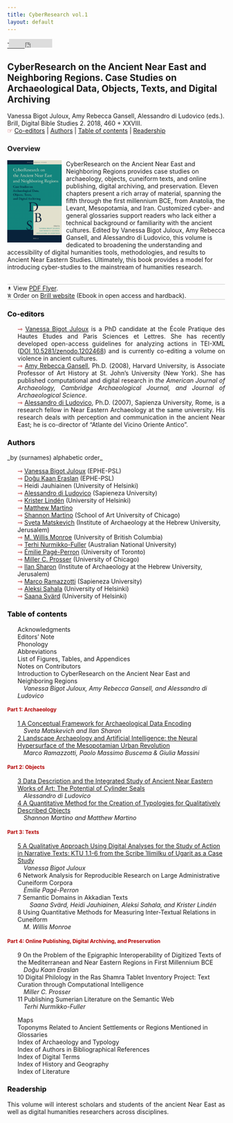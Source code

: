 ```yaml
---
title: CyberResearch vol.1
layout: default
---
```

<div class="social">
  <span class="twitter">
  <!--<a href="https://twitter.com/share?ref_src=twsrc%5Etfw" class="twitter-share-button" data-show-count="false">Tweet</a><script async src="https://platform.twitter.com/widgets.js" charset="utf-8"></script>-->
    <a href="http://twitter.com/share" class="twitter-share-button" data-url="https://vbigot-juloux.github.io/ane-research-humanities//docs/CyberResearch-vol1">Tweet</a>
		<script>!function(d,s,id){var js,fjs=d.getElementsByTagName(s)[0],p=/^http:/.test(d.location)?'http':'https';if(!d.getElementById(id)){js=d.createElement(s);js.id=id;js.src=p+'://platform.twitter.com/widgets.js';fjs.parentNode.insertBefore(js,fjs);}}(document, 'script', 'twitter-wjs');</script>
  </span>
  <span class="Facebook">
<iframe src="https://www.facebook.com/plugins/like.php?href=https://vbigot-juloux.github.io/ane-research-humanities//docs/CyberResearch-vol1&amp;show_faces=false&amp;layout=button_count" scrolling="no" frameborder="0" style="height: 20px; width: 100px; margin-left: -40px" allowTransparency="true"></iframe>
</span>
 </div>
 
<h2> CyberResearch on the Ancient Near East and Neighboring Regions. Case Studies on Archaeological Data, Objects, Texts, and Digital Archiving</h2>
Vanessa Bigot Juloux, Amy Rebecca Gansell, Alessandro di Ludovico (eds.). Brill, Digital Bible Studies 2. 2018, 460 +  XXVIII.<br />

<span style="border: 0">
	<span style="color:#b30000; font-size: 14px;">&#9758;</span> <a href="#eds">Co-editors</a> | <a href="#authors">Authors</a> | <a href="#table-content">Table of contents</a> | <a href="#readership">Readership</a>
</span>

<h3>Overview</h3>
<p><a href="../assets/CyberResearch_FrontCover.png" target="_blank"><img src="../assets/CyberResearch_FrontCover.png" style="float: left; overflow: auto; width:25%; padding-right: 10px; padding-bottom: 10px; border:0; -webkit-box-shadow: 0 0 0;"/></a>CyberResearch on the Ancient Near East and Neighboring Regions provides case studies on archaeology, objects, cuneiform texts, and online publishing, digital archiving, and preservation. 
Eleven chapters present a rich array of material, spanning the fifth through the first millennium BCE, from Anatolia, the Levant, Mesopotamia, and Iran. Customized cyber- and general glossaries support readers who lack either a technical background or familiarity with the ancient cultures. Edited by Vanessa Bigot Juloux, Amy Rebecca Gansell, and Alessandro di Ludovico, this volume is dedicated to broadening the understanding and accessibility of digital humanities tools, methodologies, and results to Ancient Near Eastern Studies. Ultimately, this book provides a model for introducing cyber-studies to the mainstream of humanities research.</p> 
<br />
<hr style="height:0; margin:0; background:transparent; border-bottom:0.5px solid #cccccc;" />
<img src="../assets/baseline_get_app_black_18dp.png" style="border:0; -webkit-box-shadow: 0 0 0; width: 2%"/> View <a href="https://brill.com/flyer/title/34932?print=pdf" target="_target">PDF Flyer</a>.<br />
<img src="../assets/baseline_add_shopping_cart_black_18dp.png" style="border:0; -webkit-box-shadow: 0 0 0; width: 2%"/> Order on <a href="https://brill.com/view/title/34932" target="_blank">Brill website</a> (Ebook in open access and hardback).
<hr style="height:0; margin:0; background:transparent; border-bottom:0.5px solid #cccccc;" />


<h3><a name="eds" style="color: black">Co-editors</a></h3>
<ul style="list-style-type: none;">
<li style="text-align: justify; text-justify: inter-word;"><span style="color:#b30000; font-size: 14px">&#8702;</span> <a href="http://vanessajuloux.xyz" target="_blank">Vanessa Bigot Juloux</a> is a PhD candidate at the École Pratique des Hautes Etudes and Paris Sciences et Lettres. She has recently developed open-access guidelines for analyzing actions in TEI-XML (<a href="https://zenodo.org/record/1202468" target="_blank">DOI 10.5281/zenodo.1202468</a>) and is currently co-editing a volume on violence in ancient cultures.</li>
<li style="text-align: justify; text-justify: inter-word;"><span style="color:#b30000; font-size: 14px">&#8702;</span> <a href="https://stjohns.academia.edu/AmyRebeccaGansell" target="_blank">Amy Rebecca Gansell</a>, Ph.D. (2008), Harvard University, is Associate Professor of Art History at St. John’s University (New York). She has published computational and digital research in <em>the American Journal of Archaeology, Cambridge Archaeological Journal, and Journal of Archaeological Science</em>.</li>
<li style="text-align: justify; text-justify: inter-word;"><span style="color:#b30000; font-size: 14px">&#8702;</span> <a href="https://uniroma1.academia.edu/AlessandroDiLudovico" target="_blank">Alessandro di Ludovico</a>, Ph.D. (2007), Sapienza University, Rome, is a research fellow in Near Eastern Archaeology at the same university. His research deals with perception and communication in the ancient Near East; he is co-director of “Atlante del Vicino Oriente Antico”.</li>
</ul>

<h3><a name="authors" style="color: black">Authors</a></h3>
_by (surnames) alphabetic order_<br />
<ul style="list-style-type: none;">
  <li><span style="color:#b30000; font-size: 14px">&#8702;</span> <a href="http://vanessajuloux.xyz" target="_blank">Vanessa Bigot Juloux</a> (EPHE-PSL)</li>
  <li><span style="color:#b30000; font-size: 14px">&#8702;</span> <a href="https://ephe-sorbonne.academia.edu/DKaanEr" target="_blank">Doğu Kaan Eraslan</a> (EPHE-PSL)</li>
  <li><span style="color:#b30000; font-size: 14px">&#8702;</span> Heidi Jauhiainen (University of Helsinki)</li>
   <li><span style="color:#b30000; font-size: 14px">&#8702;</span> <a href="https://uniroma1.academia.edu/AlessandroDiLudovico" target="_blank">Alessandro di Ludovico</a> (Sapieneza University)</li>
  <li><span style="color:#b30000; font-size: 14px">&#8702;</span> <a href="https://helsinki.academia.edu/KristerLindén" target="_blank">Krister Lindén</a> (University of Helsinki)</li>
  <li><span style="color:#b30000; font-size: 14px">&#8702;</span> <a href="https://independent.academia.edu/MatthewMartino3" target="_blank">Matthew Martino</a></li>
   <li><span style="color:#b30000; font-size: 14px">&#8702;</span> <a href="https://saic.academia.edu/ShannonMartino" target="_blank">Shannon Martino</a> (School of Art University of Chicago)</li>
  <li><span style="color:#b30000; font-size: 14px">&#8702;</span> <a href="https://huji.academia.edu/SvetaMatskevich" target="_blank">Sveta Matskevich</a> (Institute of Archaeology at the Hebrew University, Jerusalem)</li>
  <li><span style="color:#b30000; font-size: 14px">&#8702;</span> <a href="https://ubc.academia.edu/MWillisMonroe" target="_blank">M. Willis Monroe</a> (University of British Columbia)</li>
  <li><span style="color:#b30000; font-size: 14px">&#8702;</span> <a href="https://anu-au.academia.edu/TerhiNurmikkoFuller" target="_blank">Terhi Nurmikko-Fuller</a> (Australian National University)</li>
  <li><span style="color:#b30000; font-size: 14px">&#8702;</span> <a href="https://utoronto.academia.edu/ÉmiliePagéPerron" target="_blank">Émilie Pagé-Perron</a> (University of Toronto)</li>
  <li><span style="color:#b30000; font-size: 14px">&#8702;</span> <a href="https://chicago.academia.edu/MillerProsser" target="_blank">Miller C. Prosser</a> (University of Chicago)</li>
  <li><span style="color:#b30000; font-size: 14px">&#8702;</span> <a href="https://huji.academia.edu/IlanSharon" target="_blank">Ilan Sharon</a> (Institute of Archaeology at the Hebrew University, Jerusalem)</li>
  <li><span style="color:#b30000; font-size: 14px">&#8702;</span> <a href="https://uniroma1.academia.edu/MarcoRamazzotti" target="_blank">Marco Ramazzotti</a> (Sapieneza University)</li>
  <li><span style="color:#b30000; font-size: 14px">&#8702;</span> <a href="https://helsinki.academia.edu/AleksiSahala" target="_blank">Aleksi Sahala</a> (University of Helsinki)</li>
  <li><span style="color:#b30000; font-size: 14px">&#8702;</span> <a href="https://helsinki.academia.edu/SaanaSvärd" target="_blank">Saana Svärd</a> (University of Helsinki)</li>
  
 </ul>
  
<h3><a name="table-content" style="color: black">Table of contents</a></h3> 
<ul style="list-style-type: none;">
<li>Acknowledgments</li>
<li>Editors’ Note</li>
<li>Phonology</li>
<li>Abbreviations</li>
<li>List of Figures, Tables, and Appendices</li>
<li>Notes on Contributors</li>
<li />
<li>Introduction to CyberResearch on the Ancient Near East and Neighboring Regions<br />
<span style="padding-left: 1em"><em>Vanessa Bigot Juloux, Amy Rebecca Gansell, and Alessandro di Ludovico</em></span></li>
  </ul>

<h4 style="color:#b30000; font-size: 12px">Part 1: Archaeology</h4>
<ul style="list-style-type: none;">
<li> <a href="CyberResearch-vol1-abstracts.html#chapt1">1 A Conceptual Framework for Archaeological Data Encoding</a><br />
  <span style="padding-left: 1em"><em>Sveta Matskevich and Ilan Sharon</em></span></li>
<li><a href="CyberResearch-vol1-abstracts.html#chapt2">2 Landscape Archaeology and Artificial Intelligence: the Neural Hypersurface of the Mesopotamian Urban Revolution</a><br />
<span style="padding-left: 1em"><em>Marco Ramazzotti, Paolo Massimo Buscema & Giulia Massini</em></span></li>
  </ul>
  
<h4 style="color:#b30000; font-size: 12px">Part 2: Objects</h4>
<ul style="list-style-type: none;">
<li> <a href="CyberResearch-vol1-abstracts.html#chapt3">3 Data Description and the Integrated Study of Ancient Near Eastern Works of Art: The Potential of Cylinder Seals</a><br />
  <span style="padding-left: 1em"><em>Alessandro di Ludovico</em></span></li>
<li><a href="CyberResearch-vol1-abstracts.html#chapt4">4 A Quantitative Method for the Creation of Typologies for Qualitatively Described Objects</a><br />
  <span style="padding-left: 1em"><em>Shannon Martino and Matthew Martino</em></span></li>
  </ul>
  
<h4 style="color:#b30000; font-size: 12px">Part 3: Texts</h4>
<ul style="list-style-type: none;">
<li> <a href="CyberResearch-vol1-abstracts.html#chapt5">5 A Qualitative Approach Using Digital Analyses for the Study of Action in Narrative Texts:  <span style="font-variant: small-caps;">KTU</span> 1.1-6 from the Scribe ʾIlimilku of Ugarit as a Case Study</a><br />
  <span style="padding-left: 1em"><em>Vanessa Bigot Juloux</em></span></li> 
<li>6 Network Analysis for Reproducible Research on Large Administrative Cuneiform Corpora<br />
  <span style="padding-left: 1em"><em>Émilie Pagé-Perron </em></span></li>
 <li>7 Semantic Domains in Akkadian Texts<br />
 <span style="padding-left: 1em"><em>Saana Svärd, Heidi Jauhiainen, Aleksi Sahala, and Krister Lindén </em></span></li>
 <li>8 Using Quantitative Methods for Measuring Inter-Textual Relations in Cuneiform<br />
   <span style="padding-left: 1em"><em>M. Willis Monroe</em></span></li>
  </ul> 
  
<h4 style="color:#b30000; font-size: 12px">Part 4: Online Publishing, Digital Archiving, and Preservation</h4>
<ul style="list-style-type: none;">
<li>9 On the Problem of the Epigraphic Interoperability of Digitized Texts of the Mediterranean and Near Eastern Regions in First Millennium <span style="font-variant: small-caps;">BCE</span><br />
  <span style="padding-left: 1em"><em>Doğu Kaan Eraslan</em></span></li>
<li>10 Digital Philology in the Ras Shamra Tablet Inventory Project: Text Curation through Computational Intelligence<br />
  <span style="padding-left: 1em"><em>Miller C. Prosser</em></span></li>
<li>11 Publishing Sumerian Literature on the Semantic Web<br />
  <span style="padding-left:1em"><em>Terhi Nurmikko-Fuller</em></span></li>
</ul>  

<ul style="list-style-type: none;">
<li>Maps</li>
<li>Toponyms Related to Ancient Settlements or Regions Mentioned in</li>
<li>Glossaries </li>
<li>Index of Archaeology and Typology </li>
<li>Index of Authors in Bibliographical References </li>
<li>Index of Digital Terms </li>
<li>Index of History and Geography </li>
<li>Index of Literature </li>
</ul>
 

<h3><a name="readership" style="color: black">Readership</a></h3>
<p style="text-align: justify;">This volume will interest scholars and students of the ancient Near East as well as digital humanities researchers across disciplines.</p>



